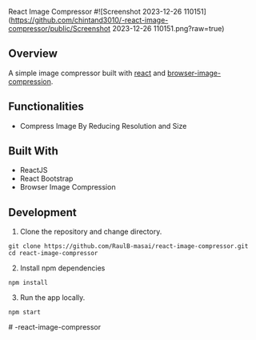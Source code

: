  React Image Compressor
#![Screenshot 2023-12-26 110151](https://github.com/chintand3010/-react-image-compressor/public/Screenshot 2023-12-26 110151.png?raw=true)

## Overview

A simple image compressor built with [react](https://reactjs.org/) and [browser-image-compression](https://www.npmjs.com/package/browser-image-compression).

## Functionalities

- Compress Image By Reducing Resolution and Size


## Built With

- ReactJS
- React Bootstrap
- Browser Image Compression

## Development

1. Clone the repository and change directory.

```
git clone https://github.com/RaulB-masai/react-image-compressor.git
cd react-image-compressor
```

2. Install npm dependencies

```
npm install
```

3. Run the app locally.

```
npm start
```
#   - r e a c t - i m a g e - c o m p r e s s o r 
 
 
